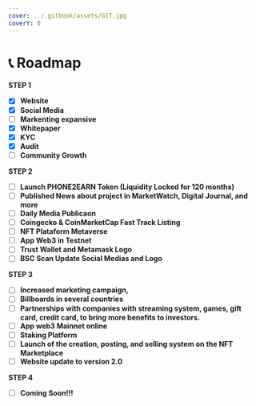 ```yaml
---
cover: ../.gitbook/assets/GIT.jpg
coverY: 0
---
```


# 📞 Roadmap

**STEP 1**&#x20;

* [x] **Website**
* [x] **Social Media**
* [ ] **Markenting expansive**
* [x] **Whitepaper**
* [x] **KYC**
* [x] **Audit**
* [ ] **Community Growth**

**STEP 2**

* [ ] **Launch PHONE2EARN Token (Liquidity Locked for 120 months)**
* [ ] **Published News about project in MarketWatch, Digital Journal, and more**
* [ ] **Daily Media Publicaon**
* [ ] **Coingecko & CoinMarketCap Fast Track Listing**
* [ ] **NFT Plataform Metaverse**
* [ ] **App Web3 in Testnet**
* [ ] **Trust Wallet and Metamask Logo**
* [ ] **BSC Scan Update Social Medias and Logo**

**STEP 3**

* [ ] **Increased marketing campaign,**
* [ ] **Billboards in several countries**
* [ ] **Partnerships with companies with streaming system, games, gift card, credit card, to bring more benefits to investors.**
* [ ] **App web3 Mainnet online**
* [ ] **Staking Platform**
* [ ] **Launch of the creation, posting, and selling system on the NFT Marketplace**
* [ ] **Website update to version 2.0**

**STEP 4**

* [ ] **Coming Soon!!!**
